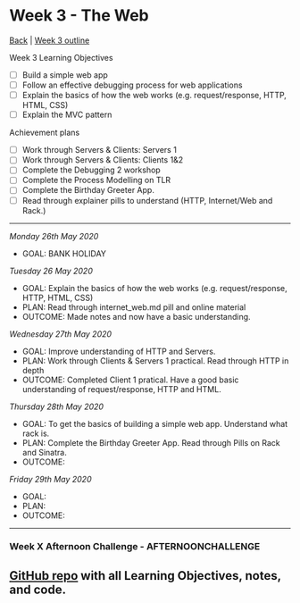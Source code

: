 # Week 3 - The Web


[Back](https://github.com/ooduola/MyLearnings/tree/master/week_notes) | [Week 3 outline](https://github.com/makersacademy/course/blob/master/week_outlines.md#week-3)


Week 3 Learning Objectives
- [ ] Build a simple web app
- [ ] Follow an effective debugging process for web applications
- [ ] Explain the basics of how the web works (e.g. request/response, HTTP, HTML, CSS)
- [ ] Explain the MVC pattern

Achievement plans
- [ ] Work through Servers & Clients: Servers 1 
- [ ] Work through Servers & Clients: Clients 1&2 
- [ ] Complete the Debugging 2 workshop
- [ ] Complete the Process Modelling on TLR
- [ ] Complete the Birthday Greeter App. 
- [ ] Read through explainer pills to understand (HTTP, Internet/Web and Rack.)

---
*Monday 26th May 2020*
 - GOAL: BANK HOLIDAY

*Tuesday 26 May 2020*
 - GOAL: Explain the basics of how the web works (e.g. request/response, HTTP, HTML, CSS)
 - PLAN: Read through internet_web.md pill and online material
 - OUTCOME: Made notes and now have a basic understanding. 

*Wednesday 27th May 2020*
 - GOAL: Improve understanding of HTTP and Servers. 
 - PLAN: Work through Clients & Servers 1 practical. Read through HTTP in depth
 - OUTCOME: Completed Client 1 pratical. Have a good basic understanding of request/response, HTTP and HTML.

*Thursday 28th May 2020*
 - GOAL: To get the basics of building a simple web app. Understand what rack is.
 - PLAN: Complete the Birthday Greeter App. Read through Pills on Rack and Sinatra.
 - OUTCOME:

*Friday 29th May 2020*
 - GOAL: 
 - PLAN: 
 - OUTCOME:

---
### Week X Afternoon Challenge - AFTERNOONCHALLENGE
[GitHub repo]() with all Learning Objectives, notes, and code.
---

<!--
## Retrospective
### Achievements this week
- [ ] Build a simple web app
- [ ] Follow an effective debugging process for web applications
- [ ] Explain the basics of how the web works (e.g. request/response, HTTP, HTML, CSS)
- [ ] Explain the MVC pattern
### Score: z
#### Reasons for Score
- First reason
### Material to re-cover
- First material
---
## Week X Weekend Challenge - WEEKENDCHALLENGE
[GitHub repo]() with all Learning Objectives, notes, and code.
---
